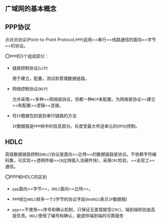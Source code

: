 ## 广域网的基本概念

## PPP协议

点对点协议(Point-to-Point Protocol,`PPP`)适用==串行==线路通信的面向==字节==的协议。

:o:`PPP`的3个组成部分：

- 链路控制协议(`LCP`)

  用于建立，配置，测试和管理数据链路。

- 网络控制协议(`NCP`)

  允许采用==多种==网络层协议，但都一种`NCP`来配置。为网络层协议==建立==和配置==逻辑==连接。

- 将`IP`数据包封装到串行链路的方法

  `IP`数据报是`PPP`帧中的信息部分。长度受最大传送单元的(`MTU`)控制。



## HDLC

高级数据链路控制(`HDLC`)协议是面向==比特==的数据链路层协议。不依赖字符编码集，可实现==透明传输==(`0`比特插入法硬件快)，采用`CRC`检验，==全双工==通信。



:o:PPP和HDLC的区别

- `ppp`面向==字节==，`HDLC`面向==比特==。
- `PPP`帧比`HDLC`帧多一个`2`字节的协议字段(`0x0021`表示`IP`数据报)

- `ppp`==不使用==序号和确认机制，只保证无差错接受(`CRC`)，端到端校验由高层负责。`HDLC`使用了编号和确认，能提供端到端的可靠服务

